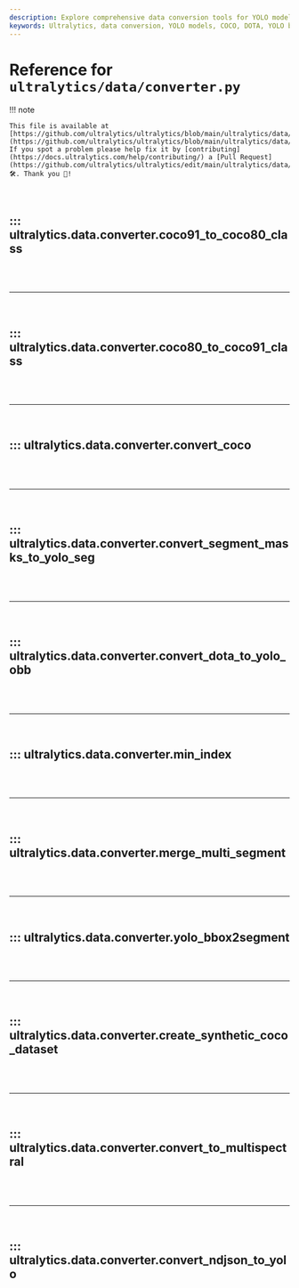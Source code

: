 ```yaml
---
description: Explore comprehensive data conversion tools for YOLO models including COCO, DOTA, and YOLO bbox2segment converters.
keywords: Ultralytics, data conversion, YOLO models, COCO, DOTA, YOLO bbox2segment, machine learning, annotations
---
```


# Reference for `ultralytics/data/converter.py`

!!! note

    This file is available at [https://github.com/ultralytics/ultralytics/blob/main/ultralytics/data/converter.py](https://github.com/ultralytics/ultralytics/blob/main/ultralytics/data/converter.py). If you spot a problem please help fix it by [contributing](https://docs.ultralytics.com/help/contributing/) a [Pull Request](https://github.com/ultralytics/ultralytics/edit/main/ultralytics/data/converter.py) 🛠️. Thank you 🙏!

<br>

## ::: ultralytics.data.converter.coco91_to_coco80_class

<br><br><hr><br>

## ::: ultralytics.data.converter.coco80_to_coco91_class

<br><br><hr><br>

## ::: ultralytics.data.converter.convert_coco

<br><br><hr><br>

## ::: ultralytics.data.converter.convert_segment_masks_to_yolo_seg

<br><br><hr><br>

## ::: ultralytics.data.converter.convert_dota_to_yolo_obb

<br><br><hr><br>

## ::: ultralytics.data.converter.min_index

<br><br><hr><br>

## ::: ultralytics.data.converter.merge_multi_segment

<br><br><hr><br>

## ::: ultralytics.data.converter.yolo_bbox2segment

<br><br><hr><br>

## ::: ultralytics.data.converter.create_synthetic_coco_dataset

<br><br><hr><br>

## ::: ultralytics.data.converter.convert_to_multispectral

<br><br><hr><br>

## ::: ultralytics.data.converter.convert_ndjson_to_yolo

<br><br>
